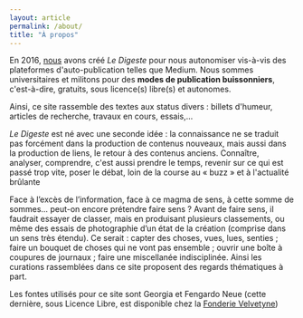 ```yaml
---
layout: article
permalink: /about/
title: "À propos" 
---
```


<div>
<p>En 2016, <a href="/auteures">nous</a> avons créé <em>Le Digeste</em> pour nous autonomiser vis-à-vis des plateformes d'auto-publication telles que Medium. Nous sommes universitaires et militons pour des <strong>modes de publication buissonniers</strong>, c'est-à-dire, gratuits, sous licence(s) libre(s) et autonomes.</p>

<p>Ainsi, ce site rassemble des textes aux status divers : billets d'humeur, articles de recherche, travaux en cours, essais,...</p>

<p><em>Le Digeste</em> est né avec une seconde idée : la connaissance ne se traduit pas forcément dans la production de contenus nouveaux, mais aussi dans la production de liens, le retour à des contenus anciens. Connaître, analyser, comprendre, c'est aussi prendre le temps, revenir sur ce qui est passé trop vite, poser le débat, loin de la course au &laquo; buzz &raquo; et à l'actualité brûlante</p>

<p>Face à l’excès de l’information, face à ce magma de sens, à cette somme de sommes… peut-on encore prétendre faire sens ? Avant de faire sens, il faudrait essayer de classer, mais en produisant plusieurs classements, ou même des essais de photographie d’un état de la création (comprise dans un sens très étendu). Ce serait : capter des choses, vues, lues, senties ; faire un bouquet de choses qui ne vont pas ensemble ; ouvrir une boîte à coupures de journaux ; faire une miscellanée indisciplinée. Ainsi les curations rassemblées dans ce site proposent des regards thématiques à part.</p>
</div><!-- /.tiles -->


<aside>Les fontes utilisés pour ce site sont Georgia et Fengardo Neue (cette dernière, sous Licence Libre, est disponible chez la <a href="https://www.velvetyne.fr/">Fonderie Velvetyne</a>)
</aside>
